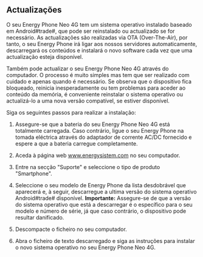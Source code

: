 ## Actualizações

O seu Energy Phone Neo 4G tem um sistema operativo instalado baseado em Android#trade#, que pode ser reinstalado ou actualizado se for necessário. As actualizações são realizadas via OTA (Over-The-Air), por tanto, o seu Energy Phone irá ligar aos nossos servidores automaticamente, descarregará os conteúdos e instalará o novo software cada vez que uma actualização esteja disponível.

Também pode actualizar o seu Energy Phone Neo 4G através do computador. O processo é muito simples mas tem que ser realizado com cuidado e apenas quando é necessário. Se observa que o dispositivo fica bloqueado, reinicia inesperadamente ou tem problemas para aceder ao conteúdo da memória, é conveniente reinstalar o sistema operativo ou actualizá-lo a uma nova versão compatível, se estiver disponível.

Siga os seguintes passos para realizar a instalação:

1. Assegure-se que a bateria do seu Energy Phone Neo 4G está totalmente carregada. Caso contrário, ligue o seu Energy Phone na tomada eléctrica através do adaptador de corrente AC/DC fornecido e espere a que a bateria carregue completamente.

2.	Aceda à página web www.energysistem.com no seu computador.

3.	Entre na secção "Suporte" e seleccione o tipo de produto "Smartphone".

4.	Seleccione o seu modelo de Energy Phone da lista desdobrável que aparecerá e, à seguir, descarregue a ultima versão do sistema operativo Android#trade# disponível. **Importante:** Assegure-se de que a versão do sistema operativo que está a descarregar é o específico para o seu modelo e número de série, já que caso contrário, o dispositivo pode resultar danificado.

5.	Descompacte o ficheiro no seu computador.

6.	Abra o ficheiro de texto descarregado e siga as instruções para instalar o novo sistema operativo no seu Energy Phone Neo 4G.

